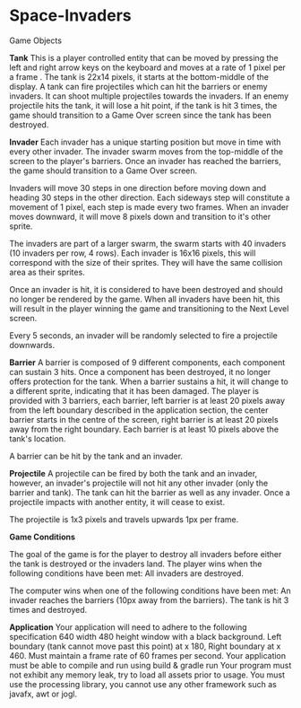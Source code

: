 # Space-Invaders

Game Objects

**Tank**
This is a player controlled entity that can be moved by pressing the left and right arrow keys on the keyboard and moves at a rate of 1 pixel per a frame . The tank is 22x14 pixels, it starts at the bottom-middle of the display. A tank can fire projectiles which can hit the barriers or enemy invaders. It can shoot multiple projectiles towards the invaders. If an enemy projectile hits the tank, it will lose a hit point, if the tank is hit 3 times, the game should transition to a Game Over screen since the tank has been destroyed.

**Invader**
Each invader has a unique starting position but move in time with every other invader. The invader swarm moves from the top-middle of the screen to the player's barriers. Once an invader has reached the barriers, the game should transition to a Game Over screen.

Invaders will move 30 steps in one direction before moving down and heading 30 steps in the other direction. Each sideways step will constitute a movement of 1 pixel, each step is made every two frames. When an invader moves downward, it will move 8 pixels down and transition to it's other sprite.

The invaders are part of a larger swarm, the swarm starts with 40 invaders (10 invaders per row, 4 rows). Each invader is 16x16 pixels, this will correspond with the size of their sprites. They will have the same collision area as their sprites.

Once an invader is hit, it is considered to have been destroyed and should no longer be rendered by the game. When all invaders have been hit, this will result in the player winning the game and transitioning to the Next Level screen.

Every 5 seconds, an invader will be randomly selected to fire a projectile downwards.

**Barrier**
A barrier is composed of 9 different components, each component can sustain 3 hits. Once a component has been destroyed, it no longer offers protection for the tank. When a barrier sustains a hit, it will change to a different sprite, indicating that it has been damaged. The player is provided with 3 barriers, each barrier, left barrier is at least 20 pixels away from the left boundary described in the application section, the center barrier starts in the centre of the screen, right barrier is at least 20 pixels away from the right boundary. Each barrier is at least 10 pixels above the tank's location.

A barrier can be hit by the tank and an invader.

**Projectile**
A projectile can be fired by both the tank and an invader, however, an invader's projectile will not hit any other invader (only the barrier and tank). The tank can hit the barrier as well as any invader. Once a projectile impacts with another entity, it will cease to exist.

The projectile is 1x3 pixels and travels upwards 1px per frame.

**Game Conditions**

The goal of the game is for the player to destroy all invaders before either the tank is destroyed or the invaders land.
The player wins when the following conditions have been met: 
All invaders are destroyed.

The computer wins when one of the following conditions have been met:
An invader reaches the barriers (10px away from the barriers). 
The tank is hit 3 times and destroyed.

**Application**
Your application will need to adhere to the following specification
640 width 480 height window with a black background.
Left boundary (tank cannot move past this point) at x 180, Right boundary at x 460.
Must maintain a frame rate of 60 frames per second.
Your application must be able to compile and run using build & gradle run
Your program must not exhibit any memory leak, try to load all assets prior to usage.
You must use the processing library, you cannot use any other framework such as javafx, awt or jogl.
